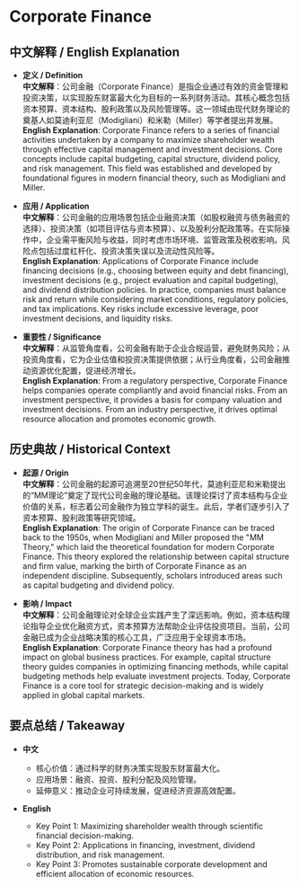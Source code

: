 # Corporate Finance

## 中文解释 / English Explanation

* **定义 / Definition**  
  **中文解释**：公司金融（Corporate Finance）是指企业通过有效的资金管理和投资决策，以实现股东财富最大化为目标的一系列财务活动。其核心概念包括资本预算、资本结构、股利政策以及风险管理等。这一领域由现代财务理论的奠基人如莫迪利亚尼（Modigliani）和米勒（Miller）等学者提出并发展。  
  **English Explanation**: Corporate Finance refers to a series of financial activities undertaken by a company to maximize shareholder wealth through effective capital management and investment decisions. Core concepts include capital budgeting, capital structure, dividend policy, and risk management. This field was established and developed by foundational figures in modern financial theory, such as Modigliani and Miller.

* **应用 / Application**  
  **中文解释**：公司金融的应用场景包括企业融资决策（如股权融资与债务融资的选择）、投资决策（如项目评估与资本预算）、以及股利分配政策等。在实际操作中，企业需平衡风险与收益，同时考虑市场环境、监管政策及税收影响。风险点包括过度杠杆化、投资决策失误以及流动性风险等。  
  **English Explanation**: Applications of Corporate Finance include financing decisions (e.g., choosing between equity and debt financing), investment decisions (e.g., project evaluation and capital budgeting), and dividend distribution policies. In practice, companies must balance risk and return while considering market conditions, regulatory policies, and tax implications. Key risks include excessive leverage, poor investment decisions, and liquidity risks.

* **重要性 / Significance**  
  **中文解释**：从监管角度看，公司金融有助于企业合规运营，避免财务风险；从投资角度看，它为企业估值和投资决策提供依据；从行业角度看，公司金融推动资源优化配置，促进经济增长。  
  **English Explanation**: From a regulatory perspective, Corporate Finance helps companies operate compliantly and avoid financial risks. From an investment perspective, it provides a basis for company valuation and investment decisions. From an industry perspective, it drives optimal resource allocation and promotes economic growth.

## 历史典故 / Historical Context

* **起源 / Origin**  
  **中文解释**：公司金融的起源可追溯至20世纪50年代，莫迪利亚尼和米勒提出的“MM理论”奠定了现代公司金融的理论基础。该理论探讨了资本结构与企业价值的关系，标志着公司金融作为独立学科的诞生。此后，学者们逐步引入了资本预算、股利政策等研究领域。  
  **English Explanation**: The origin of Corporate Finance can be traced back to the 1950s, when Modigliani and Miller proposed the "MM Theory," which laid the theoretical foundation for modern Corporate Finance. This theory explored the relationship between capital structure and firm value, marking the birth of Corporate Finance as an independent discipline. Subsequently, scholars introduced areas such as capital budgeting and dividend policy.

* **影响 / Impact**  
  **中文解释**：公司金融理论对全球企业实践产生了深远影响。例如，资本结构理论指导企业优化融资方式，资本预算方法帮助企业评估投资项目。当前，公司金融已成为企业战略决策的核心工具，广泛应用于全球资本市场。  
  **English Explanation**: Corporate Finance theory has had a profound impact on global business practices. For example, capital structure theory guides companies in optimizing financing methods, while capital budgeting methods help evaluate investment projects. Today, Corporate Finance is a core tool for strategic decision-making and is widely applied in global capital markets.

## 要点总结 / Takeaway

* **中文**  
  - 核心价值：通过科学的财务决策实现股东财富最大化。  
  - 应用场景：融资、投资、股利分配及风险管理。  
  - 延伸意义：推动企业可持续发展，促进经济资源高效配置。  

* **English**  
  - Key Point 1: Maximizing shareholder wealth through scientific financial decision-making.  
  - Key Point 2: Applications in financing, investment, dividend distribution, and risk management.  
  - Key Point 3: Promotes sustainable corporate development and efficient allocation of economic resources.
